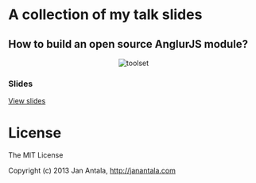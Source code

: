 # A collection of my talk slides

## How to build an open source AnglurJS module?

<p align="center">
    <img src="https://raw.github.com/janantala/slides/master/how-to-build-an-open-source-angularjs-module/img/toolset.png" alt="toolset" />
</p>

### Slides

[View slides](http://janantala.github.io/slides/how-to-build-an-opensource-angularjs-module)


# License

The MIT License

Copyright (c) 2013 Jan Antala, http://janantala.com